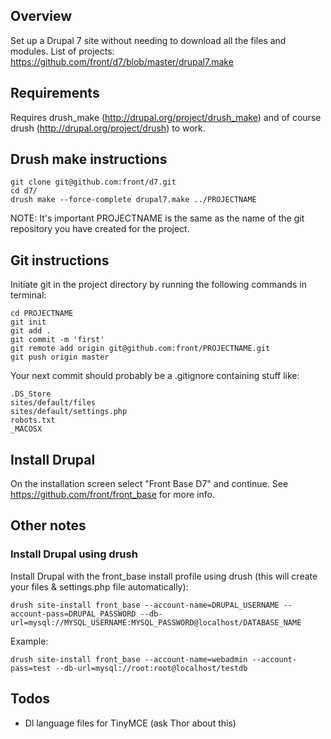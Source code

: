 
## Overview
Set up a Drupal 7 site without needing to download all the files and modules. List of projects: https://github.com/front/d7/blob/master/drupal7.make

## Requirements
Requires drush_make (http://drupal.org/project/drush_make) and of course drush (http://drupal.org/project/drush) to work.

## Drush make instructions

    git clone git@github.com:front/d7.git
    cd d7/
    drush make --force-complete drupal7.make ../PROJECTNAME

NOTE: It's important PROJECTNAME is the same as the name of the git repository you have created for the project.

## Git instructions

Initiate git in the project directory by running the following commands in terminal:

    cd PROJECTNAME
    git init
    git add .
    git commit -m 'first'
    git remote add origin git@github.com:front/PROJECTNAME.git
    git push origin master

Your next commit should probably be a .gitignore containing stuff like:

    .DS_Store
    sites/default/files
    sites/default/settings.php
    robots.txt
    _MACOSX

## Install Drupal
On the installation screen select "Front Base D7" and continue. See https://github.com/front/front_base for more info.

## Other notes
### Install Drupal using drush
Install Drupal with the front_base install profile using drush (this will create your files & settings.php file automatically):

    drush site-install front_base --account-name=DRUPAL_USERNAME --account-pass=DRUPAL_PASSWORD --db-url=mysql://MYSQL_USERNAME:MYSQL_PASSWORD@localhost/DATABASE_NAME

Example:

    drush site-install front_base --account-name=webadmin --account-pass=test --db-url=mysql://root:root@localhost/testdb

## Todos
- Dl language files for TinyMCE (ask Thor about this)